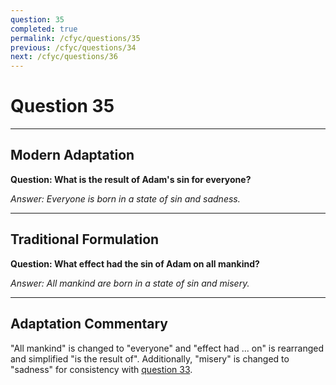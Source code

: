 ```yaml
---
question: 35
completed: true
permalink: /cfyc/questions/35
previous: /cfyc/questions/34
next: /cfyc/questions/36
---
```

# Question 35

---
## Modern Adaptation
**Question: What is the result of Adam's sin for everyone?**

*Answer: Everyone is born in a state of sin and sadness.*

---
## Traditional Formulation
**Question: What effect had the sin of Adam on all mankind?**

*Answer: All mankind are born in a state of sin and misery.*

---
## Adaptation Commentary
"All mankind" is changed to "everyone" and "effect had ... on" is rearranged and simplified "is the result of".
Additionally, "misery" is changed to "sadness" for consistency with [question 33](/cfyc/questions/33).